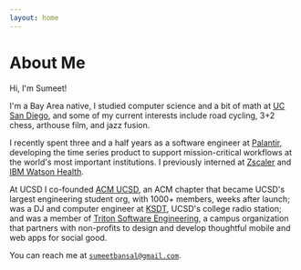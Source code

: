 ```yaml
---
layout: home
---
```

# About Me

Hi, I'm Sumeet!

I'm a Bay Area native, I studied computer science and a bit of math at [UC San Diego](https://ucsd.edu/), and some of my current interests include road cycling, 3+2 chess, arthouse film, and jazz fusion.

I recently spent three and a half years as a software engineer at [Palantir](https://www.palantir.com/), developing the time series product to support mission-critical workflows at the world's most important institutions. I previously interned at [Zscaler](https://www.zscaler.com/) and [IBM Watson Health](https://www.ibm.com/watson/health/).

At UCSD I co-founded [ACM UCSD](https://acmucsd.com/), an ACM chapter that became UCSD's largest engineering student org, with 1000+ members, weeks after launch; was a DJ and computer engineer at [KSDT](https://ksdt.ucsd.edu/), UCSD's college radio station; and was a member of [Triton Software Engineering](https://tse.ucsd.edu/), a campus organization that partners with non-profits to design and develop thoughtful mobile and web apps for social good.

You can reach me at [`sumeetbansal@gmail.com`](mailto:sumeetbansal@gmail.com).